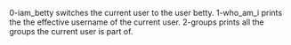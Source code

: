 0-iam_betty switches the current user to the user betty.
1-who_am_i prints the the effective username of the current user.
2-groups prints all the groups the current user is part of.

